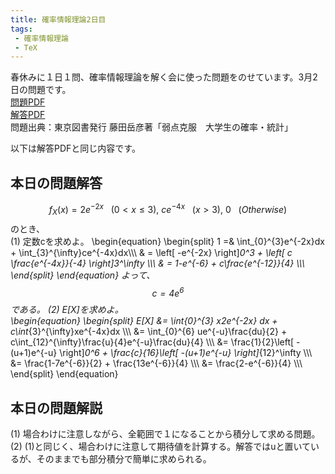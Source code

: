 ```yaml
---
title: 確率情報理論2日目
tags: 
 - 確率情報理論
 - TeX
---
```


春休みに１日１問、確率情報理論を解く会に使った問題をのせています。3月2日の問題です。  
[問題PDF](https://marbou090.github.io/MyBlog/folder/sec02.pdf)  
[解答PDF](https://marbou090.github.io/MyBlog/folder/ans02.pdf)  
問題出典：東京図書発行 藤田岳彦著「弱点克服　大学生の確率・統計」  

以下は解答PDFと同じ内容です。


## 本日の問題解答
$$f_X(x)=2e^{-2x}~~~(0<x\le 3),~ce^{-4x}~~~(x>3),~0~~~(Otherwise)$$のとき、  
(1) 定数cを求めよ。
   \begin{equation}
     \begin{split}
       1 =& \int_{0}^{3}e^{-2x}dx + \int_{3}^{\infty}ce^{-4x}dx\\\\\\
       & = \left[ -e^{-2x} \right]_0^3 + \left[ c \frac{e^{-4x}}{-4} \right]_3^\infty \\\\\\
       & = 1-e^{-6} + c\frac{e^{-12}}{4} \\\\\\
     \end{split}
   \end{equation}
   よって、$$c=4e^6 $$ である。
(2) E[X]を求めよ。  
  \begin{equation}
    \begin{split}
      E[X] &= \int_{0}^{3} x2e^{-2x} dx + c\int_{3}^{\infty}xe^{-4x}dx \\\\\\
      &= \int_{0}^{6} ue^{-u}\frac{du}{2} + c\int_{12}^{\infty}\frac{u}{4}e^{-u}\frac{du}{4} \\\\\\
      &= \frac{1}{2}\left[ -(u+1)e^{-u}  \right]_0^6 + \frac{c}{16}\left[ -(u+1)e^{-u} \right]_{12}^\infty \\\\\\
      &= \frac{1-7e^{-6}}{2} + \frac{13e^{-6}}{4} \\\\\\
      &= \frac{2-e^{-6}}{4} \\\\\\
    \end{split}
  \end{equation} 



## 本日の問題解説
(1) 場合わけに注意しながら、全範囲で１になることから積分して求める問題。  
(2) (1)と同じく、場合わけに注意して期待値を計算する。解答ではuと置いているが、そのままでも部分積分で簡単に求められる。